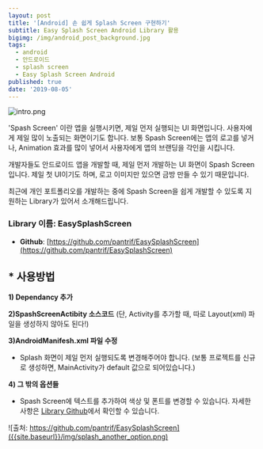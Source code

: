 ```yaml
---
layout: post
title: '[Android] 손 쉽게 Splash Screen 구현하기'
subtitle: Easy Splash Screen Android Library 활용
bigimg: /img/android_post_background.jpg
tags:
  - android
  - 안드로이드
  - splash screen
  - Easy Splash Screen Android
published: true
date: '2019-08-05'
---
```


![intro.png]({{site.baseurl}}/img/intro.png)

'Spash Screen' 이란 앱을 실행시키면, 제일 먼저 실행되는 UI 화면입니다. 
사용자에게 제일 많이 노출되는 화면이기도 합니다.  보통 Spash Screen에는 앱의 로고를 넣거나, Animation 효과를 많이 넣어서 사용자에게 앱의 브랜딩을 각인을 시킵니다. 

개발자들도 안드로이드 앱을 개발할 때, 제일 먼저 개발하는 UI 화면이 Spash Screen입니다. 제일 첫 UI이기도 하며, 로고 이미지만 있으면 금방 만들 수 있기 때문입니다. 

최근에 개인 포트폴리오를 개발하는 중에 Spash Screen을 쉽게 개발할 수 있도록 지원하는 Library가 있어서 소개해드립니다. 

### Library 이름: EasySplashScreen
* **Github**: [https://github.com/pantrif/EasySplashScreen](https://github.com/pantrif/EasySplashScreen)

## * 사용방법

**1) Dependancy 추가**

<script src="https://gist.github.com/bentleypark/9a42f45e7cb873d00ca53935295a7e1e.js"></script>

**2)SpashScreenActibity 소스코드** 
(단, Activity를 추가할 때, 따로 Layout(xml) 파일을 생성하지 않아도 된다!) 

<script src="https://gist.github.com/bentleypark/25767682b627272f026e58e9380413dc.js"></script>

**3)AndroidManifesh.xml 파일 수정**
- Splash 화면이 제일 먼저 실행되도록 변경해주어야 합니다.
 (보통 프로젝트를 신규로 생성하면, MainActivity가 default 값으로 되어있습니다.)
 
  <script src="https://gist.github.com/bentleypark/523ec8685d3feff5348770e78ef10ed4.js"></script>
  
**4) 그 밖의 옵션들**
- Spash Screen에 텍스트를 추가하여 색상 및 폰트를 변경할 수 있습니다. 자세한 사항은 [Library Github](https://github.com/pantrif/EasySplashScreen)에서 확인할 수 있습니다. 

![출처: https://github.com/pantrif/EasySplashScreen]({{site.baseurl}}/img/splash_another_option.png)
